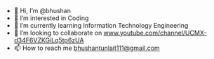 - 👋 Hi, I’m @bhushan 
- 👀 I’m interested in Coding
- 🌱 I’m currently learning Information Technology Engineering
- 💞️ I’m looking to collaborate on www.youtube.com/channel/UCMX-d34F6VZKGiLq5tp6zUA
- 📫 How to reach me bhushantunlait111@gmail.com

<!---
bstbst1/bstbst1 is a ✨ special ✨ repository because its `README.md` (this file) appears on your GitHub profile.
You can click the Preview link to take a look at your changes.
--->
